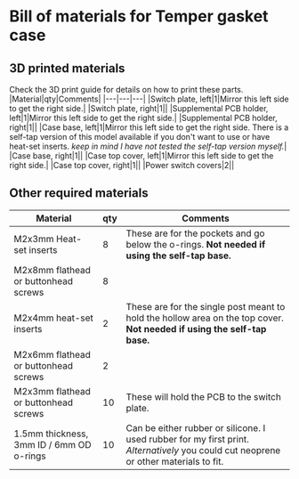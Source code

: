 # Bill of materials for Temper gasket case

## 3D printed materials
Check the 3D print guide for details on how to print these parts.
|Material|qty|Comments|
|---|---|---|
|Switch plate, left|1|Mirror this left side to get the right side.|
|Switch plate, right|1||
|Supplemental PCB holder, left|1|Mirror this left side to get the right side.|
|Supplemental PCB holder, right|1||
|Case base, left|1|Mirror this left side to get the right side. There is a self-tap version of this model available if you don't want to use or have heat-set inserts. *keep in mind I have not tested the self-tap version myself.*|
|Case base, right|1||
|Case top cover, left|1|Mirror this left side to get the right side.|
|Case top cover, right|1||
|Power switch covers|2||

## Other required materials
|Material|qty|Comments|
|---|---|---|
|M2x3mm Heat-set inserts|8|These are for the pockets and go below the o-rings. **Not needed if using the self-tap base.**|
|M2x8mm flathead or buttonhead screws|8||
|M2x4mm heat-set inserts|2|These are for the single post meant to hold the hollow area on the top cover. **Not needed if using the self-tap base.**|
|M2x6mm flathead or buttonhead screws|2||
|M2x3mm flathead or buttonhead screws|10|These will hold the PCB to the switch plate.|
|1.5mm thickness, 3mm ID / 6mm OD o-rings|10|Can be either rubber or silicone. I used rubber for my first print. *Alternatively* you could cut neoprene or other materials to fit.|
